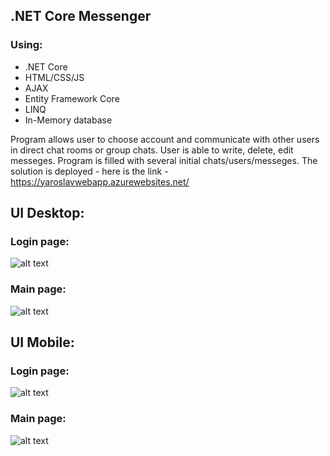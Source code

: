 ## .NET Core Messenger
### Using:
+ .NET Core
+ HTML/CSS/JS
+ AJAX
+ Entity Framework Core
+ LINQ
+ In-Memory database


Program allows user to choose account and communicate with other users in direct chat rooms or group chats. User is able to write, delete, edit messeges.
Program is filled with several initial chats/users/messeges. 
The solution is deployed - here is the link - https://yaroslavwebapp.azurewebsites.net/


## UI Desktop:
### Login page:
![alt text](https://media.discordapp.net/attachments/627965989899993138/1014158760991797328/unknown.png?width=1354&height=676)
### Main page:
![alt text](https://media.discordapp.net/attachments/627965989899993138/1014159184255795351/unknown.png?width=1361&height=676)

## UI Mobile:
### Login page:
![alt text](https://media.discordapp.net/attachments/627965989899993138/1014159416616042496/unknown.png?width=458&height=675)
### Main page:
![alt text](https://media.discordapp.net/attachments/627965989899993138/1014159482655342632/unknown.png?width=458&height=676)
